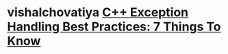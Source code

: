 # vishalchovatiya [C++ Exception Handling Best Practices: 7 Things To Know](http://www.vishalchovatiya.com/7-best-practices-for-exception-handling-in-cpp-with-example/)






